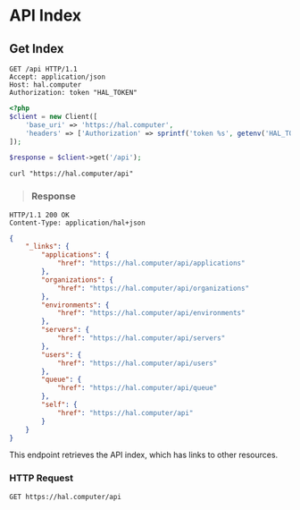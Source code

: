 # API Index

## Get Index

```http
GET /api HTTP/1.1
Accept: application/json
Host: hal.computer
Authorization: token "HAL_TOKEN"
```

```php
<?php
$client = new Client([
    'base_uri' => 'https://hal.computer',
    'headers' => ['Authorization' => sprintf('token %s', getenv('HAL_TOKEN'))]
]);

$response = $client->get('/api');
```

```shell
curl "https://hal.computer/api"
```

> ### Response


```http--response
HTTP/1.1 200 OK
Content-Type: application/hal+json
```

```json
{
    "_links": {
        "applications": {
            "href": "https://hal.computer/api/applications"
        },
        "organizations": {
            "href": "https://hal.computer/api/organizations"
        },
        "environments": {
            "href": "https://hal.computer/api/environments"
        },
        "servers": {
            "href": "https://hal.computer/api/servers"
        },
        "users": {
            "href": "https://hal.computer/api/users"
        },
        "queue": {
            "href": "https://hal.computer/api/queue"
        },
        "self": {
            "href": "https://hal.computer/api"
        }
    }
}
```

This endpoint retrieves the API index, which has links to other resources.

### HTTP Request

`GET https://hal.computer/api`
